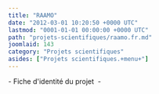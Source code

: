 ```yaml
---
title: "RAAMO"
date: "2012-03-01 10:20:50 +0000 UTC"
lastmod: "0001-01-01 00:00:00 +0000 UTC"
path: "projets-scientifiques/raamo.fr.md"
joomlaid: 143
category: "Projets scientifiques"
asides: ["Projets scientifiques.+menu+"]
---
```

\- Fiche d'identité du projet  -
